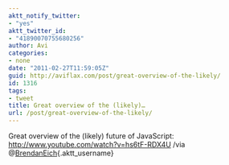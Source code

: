 ```yaml
---
aktt_notify_twitter:
- "yes"
aktt_twitter_id:
- "41890070755680256"
author: Avi
categories:
- none
date: "2011-02-27T11:59:05Z"
guid: http://aviflax.com/post/great-overview-of-the-likely/
id: 1316
tags:
- tweet
title: Great overview of the (likely)…
url: /post/great-overview-of-the-likely/
---
```

Great overview of the (likely) future of JavaScript: <a href="http://www.youtube.com/watch?v=hs6tF-RDX4U" rel="nofollow">http://www.youtube.com/watch?v=hs6tF-RDX4U</a> /via @[BrendanEich](http://twitter.com/BrendanEich){.aktt_username}